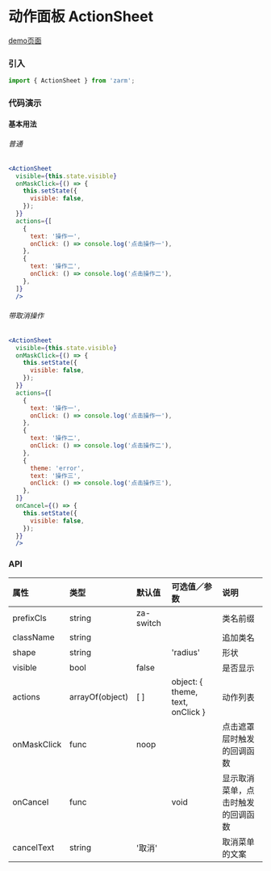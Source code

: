 # 动作面板 ActionSheet

[demo页面](https://zhongantecheng.github.io/zarm/#/action-sheet)

### 引入

```js
import { ActionSheet } from 'zarm';
```

### 代码演示

#### 基本用法

###### 普通
```jsx
<ActionSheet
  visible={this.state.visible}
  onMaskClick={() => {
    this.setState({
      visible: false,
    });
  }}
  actions={[
    {
      text: '操作一',
      onClick: () => console.log('点击操作一'),
    },
    {
      text: '操作二',
      onClick: () => console.log('点击操作二'),
    },
  ]}
  />
```

###### 带取消操作
```jsx
<ActionSheet
  visible={this.state.visible}
  onMaskClick={() => {
    this.setState({
      visible: false,
    });
  }}
  actions={[
    {
      text: '操作一',
      onClick: () => console.log('点击操作一'),
    },
    {
      text: '操作二',
      onClick: () => console.log('点击操作二'),
    },
    {
      theme: 'error',
      text: '操作三',
      onClick: () => console.log('点击操作三'),
    },
  ]}
  onCancel={() => {
    this.setState({
      visible: false,
    });
  }}
  />
```


### API

| 属性 | 类型 | 默认值 | 可选值／参数 | 说明 |
| :--- | :--- | :--- | :--- | :--- |
| prefixCls | string | za-switch | | 类名前缀 |
| className | string | | | 追加类名 |
| shape | string | | 'radius' | 形状 |
| visible | bool | false | | 是否显示 |
| actions | arrayOf(object) | [ ] | object: { theme, text, onClick } | 动作列表 |
| onMaskClick | func | noop | | 点击遮罩层时触发的回调函数 |
| onCancel | func | | void | 显示取消菜单，点击时触发的回调函数 |
| cancelText | string | '取消' |  | 取消菜单的文案 |




